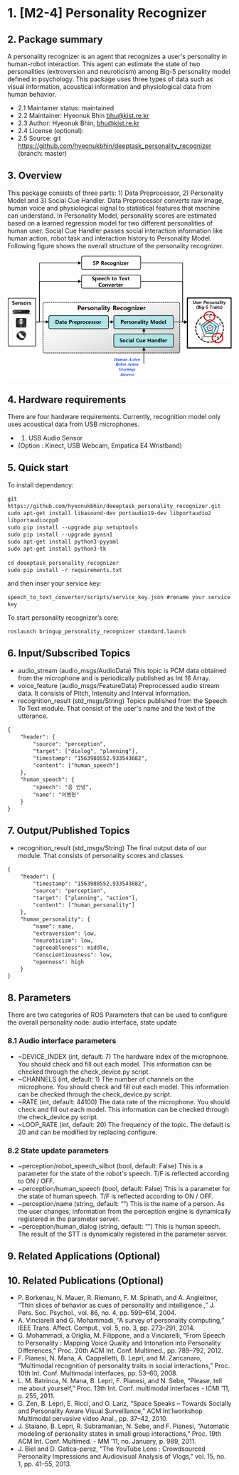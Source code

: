 # 1. [M2-4] Personality Recognizer

## 2. Package summary

A personality recognizer is an agent that recognizes a user's personality in human-robot interaction. This agent can estimate the state of two personalities (extroversion and neuroticism) among Big-5 personality model defined in psychology. This package uses three types of data such as visual information, acoustical information and physiological data from human behavior.

- 2.1 Maintainer status:  maintained
- 2.2 Maintainer: Hyeonuk Bhin <bhu@kist.re.kr>
- 2.3 Author: Hyeonuk Bhin, <bhu@kist.re.kr>
- 2.4 License (optional):
- 2.5 Source: git https://github.com/hyeonukbhin/deeptask_personality_recognizer (branch: master)

## 3. Overview
This package consists of three parts: 1) Data Preprocessor, 2) Personality Model and 3) Social Cue Handler. Data Preprocessor converts raw image, human voice and physiological signal to statistical features that machine can understand. In Personality Model, personality scores are estimated based on a learned regression model for two different personalities of human user. Social Cue Handler passes social interaction information like human action, robot task and interaction history to Personality Model. Following figure shows the overall structure of the personality recognizer.

<center><img src="./assets/[M2-4]structure.png" width="800px"></a></center>


## 4. Hardware requirements
There are four hardware requirements. Currently, recognition model only uses acoustical data from USB microphones.
- 1) USB Audio Sensor
- (Option : Kinect, USB Webcam, Empatica E4 Wristband)

## 5. Quick start  
To install dependancy:
```
git https://github.com/hyeonukbhin/deeeptask_personality_recognizer.git
sudo apt-get install libasound-dev portaudio19-dev libportaudio2 libportaudiocpp0
sudo pip install --upgrade pip setuptools
sudo pip install --upgrade pyasn1
sudo apt-get install python3-pyyaml
sudo apt-get install python3-tk

cd deeeptask_personality_recognizer
sudo pip install -r requirements.txt
```

and then inser your service key:
```
speech_to_text_converter/scripts/service_key.json #rename your service key
```

To start personality recognizer’s core:
```
roslaunch bringup_personality_recognizer standard.launch
```


## 6. Input/Subscribed Topics
- audio_stream (audio_msgs/AudioData)
This topic is PCM data obtained from the microphone and is periodically published as Int 16 Array.
- voice_feature (audio_msgs/FeatureData)
Preprocessed audio stream data. It consists of Pitch, Intensity and Interval information.
- recognition_result (std_msgs/String)
Topics published from the Speech To Text module. That consist of the user's name and the text of the utterance.
```
{
	"header": {
		"source": "perception",
		"target": ["dialog", "planning"],
		"timestamp": "1563980552.933543682",
		"content": ["human_speech"]
	},
	"human_speech": {
		"speech": "응 안녕",
		"name": "이병현"
	}
}
```
## 7. Output/Published Topics
- recognition_result (std_msgs/String)
The final output data of our module. That consists of personality scores and classes.
```
{
 	"header": {
 		"timestamp": "1563980552.933543682",
 		"source": "perception",
 		"target": ["planning", "action"],
 		"content": ["human_personality"]
 	},
 	"human_personality": {
		"name": name,
		"extraversion": low,
		"neuroticism": low,
		"agreeableness": middle,
		"Conscientiousness": low,
		"openness": high
 	}
}
```

## 8. Parameters
There are two categories of ROS Parameters that can be used to configure the overall personality node: audio interface, state update

### 8.1 Audio interface parameters
- ~DEVICE_INDEX (int, default: 7)
The hardware index of the microphone. You should check and fill out each model. This information can be checked through the check_device.py script.
- ~CHANNELS (int, default: 1)
The number of channels on the microphone. You should check and fill out each model. This information can be checked through the check_device.py script.
- ~RATE (int, default: 44100)
The data rate of the microphone. You should check and fill out each model. This information can be checked through the check_device.py script.
- ~LOOP_RATE (int, default: 20)
The frequency of the topic. The default is 20 and can be modified by replacing configure.

### 8.2 State update parameters
- ~perception/robot_speech_silbot (bool, default: False)
This is a parameter for the state of the robot's speech. T/F is reflected according to ON / OFF.
- ~perception/human_speech (bool, default: False)
This is a parameter for the state of human speech. T/F is reflected according to ON / OFF.
- ~perception/name (string, default: “”)
This is the name of a person. As the user changes, information from the perception engine is dynamically registered in the parameter server.
- ~perception/human_dialog (string, default: “”)
This is human speech. The result of the STT is dynamically registered in the parameter server.

## 9. Related Applications (Optional)


## 10. Related Publications (Optional)

- P. Borkenau, N. Mauer, R. Riemann, F. M. Spinath, and A. Angleitner, “Thin slices of behavior as cues of personality and intelligence.,” J. Pers. Soc. Psychol., vol. 86, no. 4, pp. 599–614, 2004.
- A. Vinciarelli and G. Mohammadi, “A survey of personality computing,” IEEE Trans. Affect. Comput., vol. 5, no. 3, pp. 273–291, 2014.
- G. Mohammadi, a Origlia, M. Filippone, and a Vinciarelli, “From Speech to Personality : Mapping Voice Quality and Intonation into Personality Differences,” Proc. 20th ACM Int. Conf. Multimed., pp. 789–792, 2012.
- F. Pianesi, N. Mana, A. Cappelletti, B. Lepri, and M. Zancanaro, “Multimodal recognition of personality traits in social interactions,” Proc. 10th Int. Conf. Multimodal interfaces, pp. 53–60, 2008.
- L. M. Batrinca, N. Mana, B. Lepri, F. Pianesi, and N. Sebe, “Please, tell me about yourself,” Proc. 13th Int. Conf. multimodal interfaces - ICMI ’11, p. 255, 2011.
- G. Zen, B. Lepri, E. Ricci, and O. Lanz, “Space Speaks – Towards Socially and Personality Aware Visual Surveillance,” ACM Int’lworkshop Multimodal pervasive video Anal., pp. 37–42, 2010.
- J. Staiano, B. Lepri, R. Subramanian, N. Sebe, and F. Pianesi, “Automatic modeling of personality states in small group interactions,” Proc. 19th ACM Int. Conf. Multimed. - MM ’11, no. January, p. 989, 2011.
- J. Biel and D. Gatica-perez, “The YouTube Lens : Crowdsourced Personality Impressions and Audiovisual Analysis of Vlogs,” vol. 15, no. 1, pp. 41–55, 2013.
